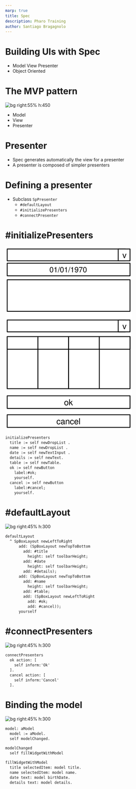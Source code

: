 ```yaml
---
marp: true
title: Spec
description: Pharo Training
author: Santiago Bragagnolo
---
```


<!-- headingDivider: 1 -->
<!-- paginate: true -->
<!-- footer: "Pharo -- Le langage" -->

# Building UIs with Spec

- Model View Presenter 
- Object Oriented





# The MVP pattern
![bg right:55% h:450](./Images/mvp.png)

- Model
- View
- Presenter 


# Presenter
  - Spec generates automatically the view for a presenter
  - A presenter is composed of simpler presenters
  

# Defining a presenter


- Subclass `SpPresenter`
    - `#defaultLayout`
    - `#initializePresenters`
    - `#connectPresenter`


# #initializePresenters
![bg right:45% h:500](./Images/initializepresenters.svg)

```St
initializePresenters
  title := self newDropList .
  name := self newDropList .
  date := self newTextInput .
  details := self newText.
  table := self newTable.
  ok := self newButton
    label:#ok;
	yourself.
  cancel := self newButton
    label:#cancel;
	yourself.
  ```

# #defaultLayout
![bg right:45% h:300](./Images/defaultLayout.svg)

```St
defaultLayout
  ^ SpBoxLayout newLeftToRight
      add: (SpBoxLayout newTopToBottom
        add: #title
          height: self toolbarHeight;
        add: #date
          height: self toolbarHeight;
        add: #details);
      add: (SpBoxLayout newTopToBottom
        add: #name
          height: self toolbarHeight;
        add: #table;
        add: (SpBoxLayout newLeftToRight
          add: #ok;
          add: #cancel));
      yourself
  ```



# #connectPresenters
![bg right:45% h:300](./Images/connectPresenters.svg)

```St
connectPresenters 
  ok action: [
    self inform:'Ok'
  ].
  cancel action: [
    self inform:'Cancel'
  ].
  ```


# Binding the model
![bg right:45% h:300](./Images/setmodel.svg)

```St
model: aModel
  model := aModel.
  self modelChanged.
```
```St
modelChanged
  self fillWidgetWithModel
```
```St
fillWidgetWithModel
  title selectedItem: model title.
  name selectedItem: model name. 
  date text: model birthDate. 
  details text: model details. 
  ```
